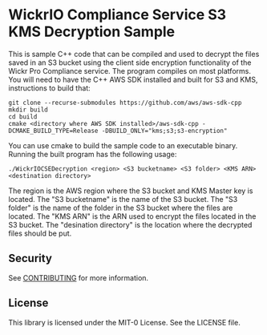 # WickrIO Compliance Service S3 KMS Decryption Sample

This is sample C++ code that can be compiled and used to decrypt the files saved in an S3 bucket using the client side encryption functionality of the Wickr Pro Compliance service. The program compiles on most platforms.  You will need to have the C++ AWS SDK installed and built for S3 and KMS, instructions to build that:

```
git clone --recurse-submodules https://github.com/aws/aws-sdk-cpp
mkdir build
cd build
cmake <directory where AWS SDK installed>/aws-sdk-cpp -DCMAKE_BUILD_TYPE=Release -DBUILD_ONLY="kms;s3;s3-encryption"
```

You can use cmake to build the sample code to an executable binary.  Running the built program has the following usage:

```
./WickrIOCSEDecryption <region> <S3 bucketname> <S3 folder> <KMS ARN> <destination directory>
```

The region is the AWS region where the S3 bucket and KMS Master key is located.  The "S3 bucketname" is the name of the S3 bucket.  The "S3 folder" is the name of the folder in the S3 bucket where the files are located. The "KMS ARN" is the ARN used to encrypt the files located in the S3 bucket. The "desination directory" is the location where the decrypted files should be put.

## Security
 
See [CONTRIBUTING](CONTRIBUTING.md#security-issue-notifications) for more information.

## License

This library is licensed under the MIT-0 License. See the LICENSE file.

